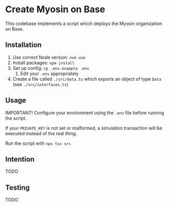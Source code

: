 # Create Myosin on Base

This codebase implements a script which deploys the Myosin organization on Base.

## Installation

1. Use correct Node version: `nvm use`
2. Install packages: `npm install`
3. Set up config: `cp .env.example .env`
   1. Edit your `.env` appropriately
4. Create a file called `./src/data.ts` which exports an object of type `Data` (see `./src/interfaces.ts`)

## Usage

IMPORTANT! Configure your environment using the `.env` file before running the script.

If your `PRIVATE_KEY` is not set or malformed, a simulation transaction will be executed instead of the real thing.

Run the script with `npx tsx src`

## Intention

TODO

## Testing

TODO
